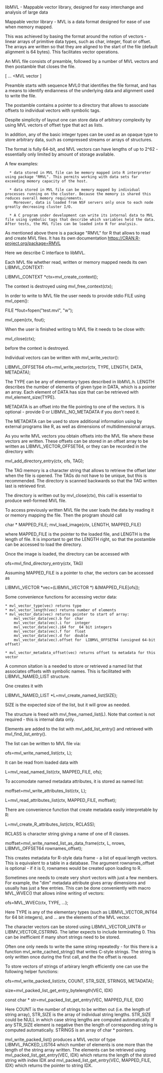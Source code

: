 libMVL - Mappable vector library, designed for easy interchange and analysis of large data

Mappable vector library - MVL is a data format designed for ease of use when memory mapped. 

This was achieved by basing the format around the notion of vectors - linear arrays of primitive data types, such as char, integer, float or offset.
The arrays are written so that they are aligned to the start of the file (default alignment is 64 bytes). This facilitates vector operations.

An MVL file consists of preamble, followed by a number of MVL vectors and then postamble that closes the file. 

   <Preamble> [ <MVL vector> ... <MVL vector ] <Postamble>
   
Preamble starts with sequence MVL0 that identifies the file format, and has a means to identify endianness of the underlying data
and alignment used to write the file.

The postamble contains a pointer to a directory that allows to associate offsets to individual vectors with symbolic tags.

Despite simplicity of layout one can store data of arbitrary complexity by using MVL vectors of offset type that act as lists.

In addition, any of the basic integer types can be used as an opaque type to store arbitrary data, such as compressed streams or arrays of structures.

The format is fully 64-bit, and MVL vectors can have lengths of up to 2^62 - essentially only limited by amount of storage available.

A few examples:

      * data stored in MVL file can be memory mapped into R interpreter using package "RMVL". This permits working with data sets far exceeding memory capacity of the host.
      
      * data stored in MVL file can be memory mapped by individual processes running on the cluster. Because the memory is shared this reduces overall memory requirements.
        Moreover, data is loaded from NSF servers only once to each node greatly decreasing cluster I/O.
        
      * A C program under development can write its internal data to MVL file using symbolic tags that describe which variables held the data. After tests, the MVL files can be loaded into R for analysis.
      
      
As mentioned above there is a package "RMVL" for R that allows to read and create MVL files. It has its own documentation
https://CRAN.R-project.org/package=RMVL

Here we describe C interface to libMVL.

Each MVL file whether read, written or memory mapped needs its own LIBMVL_CONTEXT:

LIBMVL_CONTEXT *ctx=mvl_create_context();

The context is destroyed using mvl_free_context(ctx);

In order to write to MVL file the user needs to provide stdio FILE using mvl_open():

FILE *fout=fopen("test.mvl", "w");

mvl_open(ctx, fout);


When the user is finished writing to MVL file it needs to be close with:

mvl_close(ctx);

before the context is destroyed.

Individual vectors can be written with mvl_write_vector():

LIBMVL_OFFSET64 ofs=mvl_write_vector(ctx, TYPE, LENGTH, DATA, METADATA);

The TYPE can be any of elementary types described in libMVL.h. LENGTH describes the number of elements
of given type in DATA, which is a pointer an array. Each element of DATA has size that can be retrieved with mvl_element_size(TYPE).

METADATA is an offset into the file pointing to one of the vectors. It is optional - provide 0 or LIBMVL_NO_METADATA if you don't need it.

The METADATA can be used to store additional information using by external programs like R, as well as dimensions of multidimensional arrays.

As you write MVL vectors you obtain offsets into the MVL file where these vectors are written. 
These offsets can be stored in an offset array to be written as LIBMVL_VECTOR_OFFSET64, or they can 
be recorded in the directory with:

mvl_add_directory_entry(ctx, ofs, TAG);

The TAG memory is a character string that allows to retrieve the offset later when the file is opened. The TAGs do not have to be unique, but this is recommended.
The directory is scanned backwards so that the TAG written last is retrieved first. 

The directory is written out by mvl_close(ctx), this call is essential to produce well-formed MVL file.

To access previously written MVL file the user loads the data by reading it or memory mapping the file.
Then the program should call

char * MAPPED_FILE;
mvl_load_image(ctx, LENGTH, MAPPED_FILE)

where MAPPED_FILE is the pointer to the loaded file, and LENGTH is the length of file. It is important to get the LENGTH right, so that the postamble can be accessed to load the directory.

Once the image is loaded, the directory can be accessed with

ofs=mvl_find_directory_entry(ctx, TAG)

Assuming MAPPED_FILE is a pointer to char, the vectors can be accessed as

LIBMVL_VECTOR *vec=(LIBMVL_VECTOR *) &(MAPPED_FILE[ofs]);

Some convenience functions for accessing vector data:

	* mvl_vector_type(vec) returns type
	* mvl_vector_length(vec) returns number of elements
	* mvl_vector_data(vec) returns pointer to start of array:
		mvl_vector_data(vec).b for  char
		mvl_vector_data(vec).i for  integer
		mvl_vector_data(vec).i64 for  64 bit integers
		mvl_vector_data(vec).f for  float
		mvl_vector_data(vec).d for  double
		mvl_vector_data(vec).offset for  LIBMVL_OFFSET64 (unsigned 64-bit offset)
		
	* mvl_vector_metadata_offset(vec) returns offset to metadata for this vector
	
A common sitation is a needed to store or retrieved a named list that associates offsets with symbolic names.
This is facilitated with LIBMVL_NAMED_LIST structure.

One creates it with 

LIBMVL_NAMED_LIST *L=mvl_create_named_list(SIZE);

SIZE is the expected size of the list, but it will grow as needed.

The structure is freed with mvl_free_named_list(L). Note that context is not required - this is internal data only.

Elements are added to the list with mvl_add_list_entry() and retrieved with mvl_find_list_entry().

The list can be written to MVL file via: 

ofs=mvl_write_named_list(ctx, L);

It can be read from loaded data with 

L=mvl_read_named_list(ctx, MAPPED_FILE, ofs);

To accomodate named metadata attributes, it is stored as named list:

moffset=mvl_write_attributes_list(ctx, L);

L=mvl_read_attributes_list(ctx, MAPPED_FILE, moffset);

There are convenience function that create metadata easily interpretable by R:

L=mvl_create_R_attributes_list(ctx, RCLASS);

RCLASS is character string giving a name of one of R classes.

moffset=mvl_write_named_list_as_data_frame(ctx, L, nrows, LIBMVL_OFFSET64 rownames_offset);

This creates metadata for R-style data frame - a list of equal length vectors. This is equivalent to a table in a database.
The argument rownames_offset is optional - if it is 0, rownames would be created upon loading to R.

Sometimes one needs to create very short vectors with just a few members. For example, the "dim" metadata attribute gives array dimensions and 
usually has just a few entries. This can be done conveniently with macro MVL_WVEC() that allows inline writing of vectors:

ofs=MVL_WVEC(ctx, TYPE, ...);

Here TYPE is any of the elementary types (such as LIBMVL_VECTOR_INT64 for 64 bit integers), and ... are the elements of the MVL vector.

The character vectors can be stored using LIBMVL_VECTOR_UINT8 or LIBMV_VECTOR_CSTRING. The latter expects to include terminating 0. This can be inefficient if many short strings need to be stored.

Often one only needs to write the same string repeatedly - for this there is a function mvl_write_cached_string() that writes C-style strings. The string is only written once during the first call, and the the offset is reused.

To store vectors of strings of arbirary length efficiently one can use the following helper functions:

ofs=mvl_write_packed_list(ctx, COUNT, STR_SIZE, STRINGS, METADATA);

size=mvl_packed_list_get_entry_bytelength(VEC, IDX)

const char * str=mvl_packed_list_get_entry(VEC, MAPPED_FILE, IDX)

Here COUNT is the number of strings to be written out (i.e. the length of string array), STR_SIZE is the array of individual string lengths. STR_SIZE could be NULL in which case string lengths are computed automatically. If any STR_SIZE element is negative then the length of corresponding string is computed automatically. STRINGS is an array of char * pointers.

mvl_write_packed_list() produces a MVL vector of type LIBMVL_PACKED_LIST64 which number of elements is one more than the length of the string array written. 
The elements can be retrieved using mvl_packed_list_get_entry(VEC, IDX) which returns the length of the stored string with index IDX and mvl_packed_list_get_entry(VEC, MAPPED_FILE, IDX) which returns the pointer to string IDX.





		


